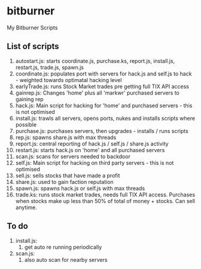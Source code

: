 # bitburner
My Bitburner Scripts

## List of scripts
1. autostart.js: starts coordinate.js, purchase.ks, report.js, install.js, restart.js, trade.js, spawn.js
1. coordinate.js: populates port with servers for hack.js and self.js to hack - weighted towards optimatal hacking level
1. earlyTrade.js: runs Stock Market trades pre getting full TIX API access
1. gainrep.js: Changes 'home' plus all 'markwr' purchased servers to gaining rep
1. hack.js: Main script for hacking for 'home' and purchased servers - this is not optimised
1. install.js: trawls all servers, opens ports, nukes and installs scripts where possible
1. purchase.js: purchases servers, then upgrades - installs / runs scripts
1. rep.js: spawns share.js with max threads
1. report.js: central reporting of hack.js / self.js / share.js activity
1. restart.js: starts hack.js on 'home' and all purchased servers
1. scan.js: scans for servers needed to backdoor
1. self.js: Main script for hacking on third party servers - this is not optimised
1. sell.js: sells stocks that have made a profit
1. share.js: used to gain faction reputation
1. spawn.js: spawns hack.js or self.js with max threads
1. trade.ks: runs stock market trades, needs full TIX API access. Purchases when stocks make up less than 50% of total of money + stocks. Can sell anytime.

## To do
1. install.js:
    1. get auto re running periodically
1. scan.js:
    1. also auto scan for nearby servers
